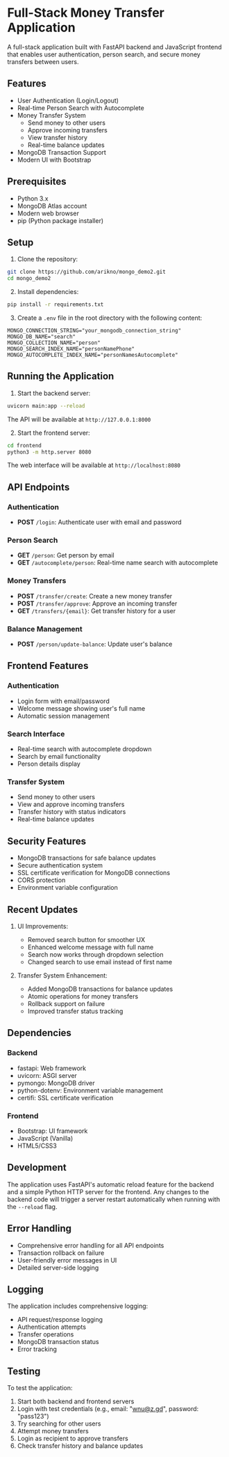 # Full-Stack Money Transfer Application

A full-stack application built with FastAPI backend and JavaScript frontend that enables user authentication, person search, and secure money transfers between users.

## Features

- User Authentication (Login/Logout)
- Real-time Person Search with Autocomplete
- Money Transfer System
  - Send money to other users
  - Approve incoming transfers
  - View transfer history
  - Real-time balance updates
- MongoDB Transaction Support
- Modern UI with Bootstrap

## Prerequisites

- Python 3.x
- MongoDB Atlas account
- Modern web browser
- pip (Python package installer)

## Setup

1. Clone the repository:
```bash
git clone https://github.com/arikno/mongo_demo2.git
cd mongo_demo2
```

2. Install dependencies:
```bash
pip install -r requirements.txt
```

3. Create a `.env` file in the root directory with the following content:
```env
MONGO_CONNECTION_STRING="your_mongodb_connection_string"
MONGO_DB_NAME="search"
MONGO_COLLECTION_NAME="person"
MONGO_SEARCH_INDEX_NAME="personNamePhone"
MONGO_AUTOCOMPLETE_INDEX_NAME="personNamesAutocomplete"
```

## Running the Application

1. Start the backend server:
```bash
uvicorn main:app --reload
```
The API will be available at `http://127.0.0.1:8000`

2. Start the frontend server:
```bash
cd frontend
python3 -m http.server 8080
```
The web interface will be available at `http://localhost:8080`

## API Endpoints

### Authentication
- **POST** `/login`: Authenticate user with email and password

### Person Search
- **GET** `/person`: Get person by email
- **GET** `/autocomplete/person`: Real-time name search with autocomplete

### Money Transfers
- **POST** `/transfer/create`: Create a new money transfer
- **POST** `/transfer/approve`: Approve an incoming transfer
- **GET** `/transfers/{email}`: Get transfer history for a user

### Balance Management
- **POST** `/person/update-balance`: Update user's balance

## Frontend Features

### Authentication
- Login form with email/password
- Welcome message showing user's full name
- Automatic session management

### Search Interface
- Real-time search with autocomplete dropdown
- Search by email functionality
- Person details display

### Transfer System
- Send money to other users
- View and approve incoming transfers
- Transfer history with status indicators
- Real-time balance updates

## Security Features

- MongoDB transactions for safe balance updates
- Secure authentication system
- SSL certificate verification for MongoDB connections
- CORS protection
- Environment variable configuration

## Recent Updates

1. UI Improvements:
   - Removed search button for smoother UX
   - Enhanced welcome message with full name
   - Search now works through dropdown selection
   - Changed search to use email instead of first name

2. Transfer System Enhancement:
   - Added MongoDB transactions for balance updates
   - Atomic operations for money transfers
   - Rollback support on failure
   - Improved transfer status tracking

## Dependencies

### Backend
- fastapi: Web framework
- uvicorn: ASGI server
- pymongo: MongoDB driver
- python-dotenv: Environment variable management
- certifi: SSL certificate verification

### Frontend
- Bootstrap: UI framework
- JavaScript (Vanilla)
- HTML5/CSS3

## Development

The application uses FastAPI's automatic reload feature for the backend and a simple Python HTTP server for the frontend. Any changes to the backend code will trigger a server restart automatically when running with the `--reload` flag.

## Error Handling

- Comprehensive error handling for all API endpoints
- Transaction rollback on failure
- User-friendly error messages in UI
- Detailed server-side logging

## Logging

The application includes comprehensive logging:
- API request/response logging
- Authentication attempts
- Transfer operations
- MongoDB transaction status
- Error tracking

## Testing

To test the application:
1. Start both backend and frontend servers
2. Login with test credentials (e.g., email: "wnu@z.gd", password: "pass123")
3. Try searching for other users
4. Attempt money transfers
5. Login as recipient to approve transfers
6. Check transfer history and balance updates 